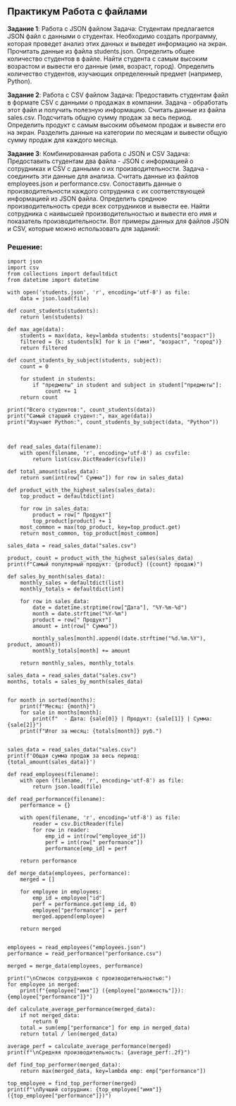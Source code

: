 ## Практикум Работа с файлами 

**Задание 1**: Работа с JSON файлом
Задача:
Студентам предлагается JSON файл с данными о студентах. Необходимо создать программу, которая проведет анализ этих данных и выведет информацию на экран.
Прочитать данные из файла students.json.
Определить общее количество студентов в файле.
Найти студента с самым высоким возрастом и вывести его данные (имя, возраст, город).
Определить количество студентов, изучающих определенный предмет (например, Python).


**Задание 2**: Работа с CSV файлом
Задача:
Предоставить студентам файл в формате CSV с данными о продажах в компании. Задача - обработать этот файл и получить полезную информацию.
Считать данные из файла sales.csv.
Подсчитать общую сумму продаж за весь период.
Определить продукт с самым высоким объемом продаж и вывести его на экран.
Разделить данные на категории по месяцам и вывести общую сумму продаж для каждого месяца.  


**Задание 3**: Комбинированная работа с JSON и CSV
Задача:
Предоставить студентам два файла - JSON с информацией о сотрудниках и CSV с данными о их производительности. Задача - соединить эти данные для анализа.
Считать данные из файлов employees.json и performance.csv.
Сопоставить данные о производительности каждого сотрудника с их соответствующей информацией из JSON файла.
Определить среднюю производительность среди всех сотрудников и вывести ее.
Найти сотрудника с наивысшей производительностью и вывести его имя и показатель производительности.
Вот примеры данных для файлов JSON и CSV, которые можно использовать для заданий:


### Решение:

````
import json
import csv
from collections import defaultdict
from datetime import datetime

with open('students.json', 'r', encoding='utf-8') as file:
    data = json.load(file)

def count_students(students):
    return len(students)

def max_age(data):
    students = max(data, key=lambda students: students["возраст"])
    filtered = {k: students[k] for k in ("имя", "возраст", "город")}
    return filtered

def count_students_by_subject(students, subject):
    count = 0

    for student in students:
        if "предметы" in student and subject in student["предметы"]:
            count += 1
    return count

print("Всего студентов:", count_students(data))
print("Самый старший студент:", max_age(data))
print("Изучают Python:", count_students_by_subject(data, "Python"))



def read_sales_data(filename):
    with open(filename, 'r', encoding='utf-8') as csvfile:
        return list(csv.DictReader(csvfile))

def total_amount(sales_data):
    return sum(int(row[" Сумма"]) for row in sales_data)

def product_with_the_highest_sales(sales_data):
    top_product = defaultdict(int)

    for row in sales_data:
        product = row[" Продукт"]
        top_product[product] += 1
    most_common = max(top_product, key=top_product.get)
    return most_common, top_product[most_common]

sales_data = read_sales_data("sales.csv")

product, count = product_with_the_highest_sales(sales_data)
print(f"Самый популярный продукт: {product} ({count} продаж)")

def sales_by_month(sales_data):
    monthly_sales = defaultdict(list)
    monthly_totals = defaultdict(int)

    for row in sales_data:
        date = datetime.strptime(row["Дата"], "%Y-%m-%d")
        month = date.strftime("%Y-%m")
        product = row[" Продукт"]
        amount = int(row[" Сумма"])

        monthly_sales[month].append((date.strftime("%d.%m.%Y"), product, amount))
        monthly_totals[month] += amount

    return monthly_sales, monthly_totals

sales_data = read_sales_data("sales.csv")
months, totals = sales_by_month(sales_data)


for month in sorted(months):
    print(f"Месяц: {month}")
    for sale in months[month]:
        print(f"  - Дата: {sale[0]} | Продукт: {sale[1]} | Сумма: {sale[2]}")
    print(f"Итог за месяц: {totals[month]} руб.")


sales_data = read_sales_data("sales.csv")
print(f'Общая сумма продаж за весь период: {total_amount(sales_data)}')

def read_employees(filename):
    with open (filename, 'r', encoding='utf-8') as file:
        return json.load(file)

def read_performance(filename):
    performance = {}

    with open(filename, 'r', encoding='utf-8') as file:
        reader = csv.DictReader(file)
        for row in reader:
            emp_id = int(row["employee_id"])
            perf = int(row[" performance"])
            performance[emp_id] = perf

    return performance

def merge_data(employees, performance):
    merged = []

    for employee in employees:
        emp_id = employee["id"]
        perf = performance.get(emp_id, 0)
        employee["performance"] = perf
        merged.append(employee)

    return merged


employees = read_employees("employees.json")
performance = read_performance("performance.csv")

merged = merge_data(employees, performance)

print("\nСписок сотрудников с производительностью:")
for employee in merged:
    print(f"{employee["имя"]} ({employee["должность"]}): {employee["performance"]}")

def calculate_average_performance(merged_data):
    if not merged_data:
        return 0
    total = sum(emp["performance"] for emp in merged_data)
    return total / len(merged_data)

average_perf = calculate_average_performance(merged)
print(f"\nСредняя производительность: {average_perf:.2f}")

def find_top_performer(merged_data):
    return max(merged_data, key=lambda emp: emp["performance"])

top_employee = find_top_performer(merged)
print(f"\nЛучший сотрудник: {top_employee["имя"]} ({top_employee["performance"]})")


````
